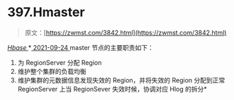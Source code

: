 <!--yml
category: 未分类
date: 0001-01-01 00:00:00
--->

# 397.Hmaster

> 原文：[https://zwmst.com/3842.html](https://zwmst.com/3842.html)

   [ *Hbase* ](https://zwmst.com/hbase)*[ <time datetime="2021-09-24T10:48:54+08:00"> 2021-09-24 </time> ](https://zwmst.com/3842.html)  master 节点的主要职责如下：

1.  为 RegionServer 分配 Region
2.  维护整个集群的负载均衡
3.  维护集群的元数据信息发现失效的 Region，并将失效的 Region 分配到正常RegionServer 上当 RegionSever 失效时候，协调对应 Hlog 的拆分*